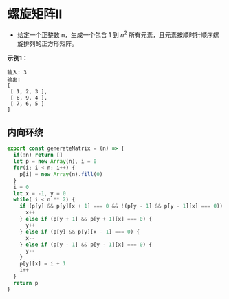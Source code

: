 # 螺旋矩阵Ⅱ

- 给定一个正整数 n，生成一个包含 1 到 $n^2$ 所有元素，且元素按顺时针顺序螺旋排列的正方形矩阵。  

**示例1：**
```
输入: 3
输出:
[
 [ 1, 2, 3 ],
 [ 8, 9, 4 ],
 [ 7, 6, 5 ]
]
```
## 内向环绕
```javascript
export const generateMatrix = (n) => {
  if(!n) return []
  let p = new Array(n), i = 0
  for(i; i < n; i++) {
    p[i] = new Array(n).fill(0)
  }
  i = 0
  let x = -1, y = 0
  while( i < n ** 2) {
    if (p[y] && p[y][x + 1] === 0 && !(p[y - 1] && p[y - 1][x] === 0)) {
      x++
    } else if (p[y + 1] && p[y + 1][x] === 0) {
      y++
    } else if (p[y] && p[y][x - 1] === 0) {
      x--
    } else if (p[y - 1] && p[y - 1][x] === 0) {
      y--
    }
    p[y][x] = i + 1
    i++
  }
  return p
}
``` 

<CodeTest style="margin-top: 20px;" mode="generateMatrix" />  

<vTalk />